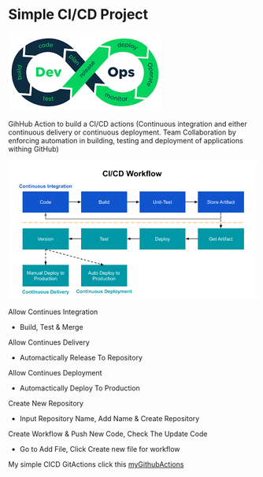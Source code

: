 # Simple CI/CD Project



![devOps](devOps.png)


GihHub Action to build a CI/CD actions
(Continuous integration and either continuous delivery or continuous deployment. Team Collaboration by enforcing automation in building, testing and deployment of applications withing GitHub)


![CI_CD_worflow](CI_CD_worflow.png)



Allow Continues Integration

* Build, Test & Merge


Allow Continues Delivery

* Automactically Release To Repository


Allow Continues Deployment

* Automactically Deploy To Production


Create New Repository

* Input Repository Name, Add Name & Create Repository


Create Workflow & Push New Code, Check The Update Code

* Go to Add File, Click Create new file for workflow




My simple CICD GitActions click this [myGithubActions](https://nethanialtan.github.io/myGithubActions/)
 
 
 





